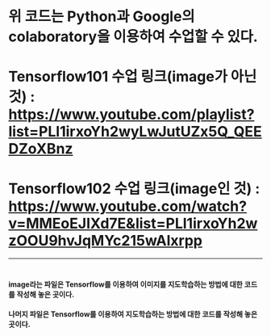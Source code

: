 # 위 코드는 Python과 Google의 colaboratory을 이용하여 수업할 수 있다.
# Tensorflow101 수업 링크(image가 아닌 것) : https://www.youtube.com/playlist?list=PLl1irxoYh2wyLwJutUZx5Q_QEEDZoXBnz
# Tensorflow102 수업 링크(image인 것) : https://www.youtube.com/watch?v=MMEoEJIXd7E&list=PLl1irxoYh2wzOOU9hvJqMYc215wAlxrpp
-----------------------------------------------------------------------------------------------------------------------
# 
#### image라는 파일은 Tensorflow를 이용하여 이미지를 지도학습하는 방법에 대한 코드를 작성해 놓은 곳이다.
#### 나머지 파일은 Tensorflow를 이용하여 지도학습하는 방법에 대한 코드를 작성해 놓은 곳이다.
